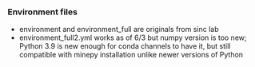 ### Environment files 
* environment and environment_full are originals from sinc lab 
* environment_full2.yml works as of 6/3 but numpy version is too new; Python 3.9 is new enough for conda channels to have it, but still compatible with minepy installation unlike newer versions of Python